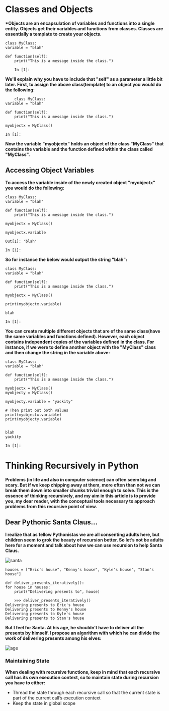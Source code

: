 # Classes and Objects
__***Objects are an encapsulation of variables and functions into a single entity. Objects get their variables and functions from classes. Classes are essentially a template to create your objects.**__


    class MyClass:
    variable = "blah"

    def function(self):
        print("This is a message inside the class.")

        In [1]: 

 __**We'll explain why you have to include that "self" as a parameter a little bit later. First, to assign the above class(template) to an object you would do the following:**__

        class MyClass:
    variable = "blah"

    def function(self):
        print("This is a message inside the class.")

    myobjectx = MyClass()

    In [1]: 


__**Now the variable "myobjectx" holds an object of the class "MyClass" that contains the variable and the function defined within the class called "MyClass".**__

## Accessing Object Variables

__**To access the variable inside of the newly created object "myobjectx" you would do the following:**__

    class MyClass:
    variable = "blah"

    def function(self):
        print("This is a message inside the class.")

    myobjectx = MyClass()

    myobjectx.variable

    Out[1]: 'blah'

    In [1]: 

__**So for instance the below would output the string "blah":**__

    class MyClass:
    variable = "blah"

    def function(self):
        print("This is a message inside the class.")

    myobjectx = MyClass()

    print(myobjectx.variable)

    blah

    In [1]: 

__**You can create multiple different objects that are of the same class(have the same variables and functions defined). However, each object contains independent copies of the variables defined in the class. For instance, if we were to define another object with the "MyClass" class and then change the string in the variable above:**__

    class MyClass:
    variable = "blah"

    def function(self):
        print("This is a message inside the class.")

    myobjectx = MyClass()
    myobjecty = MyClass()

    myobjecty.variable = "yackity"

    # Then print out both values
    print(myobjectx.variable)
    print(myobjecty.variable)


    blah
    yackity

    In [1]: 

# Thinking Recursively in Python

__**Problems (in life and also in computer science) can often seem big and scary. But if we keep chipping away at them, more often than not we can break them down into smaller chunks trivial enough to solve. This is the essence of thinking recursively, and my aim in this article is to provide you, my dear reader, with the conceptual tools necessary to approach problems from this recursive point of view.**__

## Dear Pythonic Santa Claus…
__**I realize that as fellow Pythonistas we are all consenting adults here, but children seem to grok the beauty of recursion better. So let’s not be adults here for a moment and talk about how we can use recursion to help Santa Claus.**__

![santa](https://files.realpython.com/media/santa_claus_2.ecbf2686f1a1.png)


    houses = ["Eric's house", "Kenny's house", "Kyle's house", "Stan's house"]

    def deliver_presents_iteratively():
    for house in houses:
        print("Delivering presents to", house)  

        >>> deliver_presents_iteratively()
    Delivering presents to Eric's house
    Delivering presents to Kenny's house
    Delivering presents to Kyle's house
    Delivering presents to Stan's house

__**But I feel for Santa. At his age, he shouldn’t have to deliver all the presents by himself. I propose an algorithm with which he can divide the work of delivering presents among his elves:**__

![age](https://robocrop.realpython.net/?url=https%3A//files.realpython.com/media/elves_7.8d1af1cd85c8.png&w=1918&sig=24bad525e070e8248cc8fcce28fc3f52c68a69f9)

### Maintaining State

__When dealing with recursive functions, keep in mind that each recursive call has its own execution context, so to maintain state during recursion you have to either:__

* Thread the state through each recursive call so that the current state is part of the current call’s execution context
* Keep the state in global scope